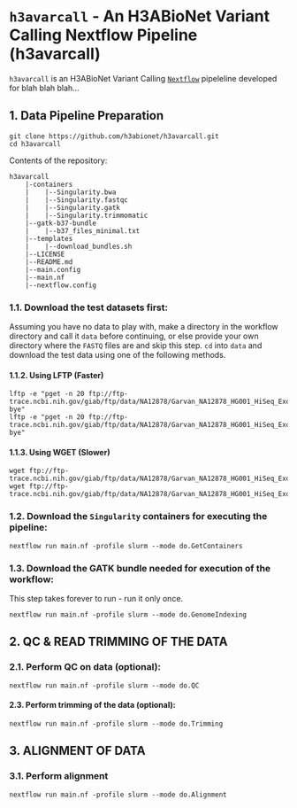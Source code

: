 # ```h3avarcall``` - An H3ABioNet Variant Calling Nextflow Pipeline (h3avarcall)
```h3avarcall``` is an H3ABioNet Variant Calling [```Nextflow```](https://www.nextflow.io/) pipeleline developed for blah blah blah...

## 1. Data Pipeline Preparation 
```
git clone https://github.com/h3abionet/h3avarcall.git
cd h3avarcall
```
Contents of the repository:
```
h3avarcall
    |-containers
    |    |--Singularity.bwa
    |    |--Singularity.fastqc
    |    |--Singularity.gatk
    |    |--Singularity.trimmomatic
    |--gatk-b37-bundle
    |    |--b37_files_minimal.txt
    |--templates
    |    |--download_bundles.sh
    |--LICENSE
    |--README.md
    |--main.config
    |--main.nf
    |--nextflow.config
```


### 1.1. Download the test datasets first:




Assuming you have no data to play with, make a directory in the workflow directory and call it ```data``` before continuing, or else provide your own directory where the ```FASTQ``` files are and skip this step. ``cd`` into ``data`` and download the test data using one of the following methods.

#### 1.1.2. Using LFTP (Faster)
```
lftp -e "pget -n 20 ftp://ftp-trace.ncbi.nih.gov/giab/ftp/data/NA12878/Garvan_NA12878_HG001_HiSeq_Exome/NIST7035_TAAGGCGA_L001_R1_001.fastq.gz; bye"
lftp -e "pget -n 20 ftp://ftp-trace.ncbi.nih.gov/giab/ftp/data/NA12878/Garvan_NA12878_HG001_HiSeq_Exome/NIST7035_TAAGGCGA_L001_R2_001.fastq.gz; bye"
```

#### 1.1.3. Using WGET (Slower)
```
wget ftp://ftp-trace.ncbi.nih.gov/giab/ftp/data/NA12878/Garvan_NA12878_HG001_HiSeq_Exome/NIST7035_TAAGGCGA_L001_R1_001.fastq.gz
wget ftp://ftp-trace.ncbi.nih.gov/giab/ftp/data/NA12878/Garvan_NA12878_HG001_HiSeq_Exome/NIST7035_TAAGGCGA_L001_R2_001.fastq.gz
```

### 1.2. Download the ```Singularity``` containers for executing the pipeline:
```
nextflow run main.nf -profile slurm --mode do.GetContainers

```

### 1.3. Download the GATK bundle needed for execution of the workflow:
This step takes forever to run - run it only once.

```
nextflow run main.nf -profile slurm --mode do.GenomeIndexing
```





## 2. QC & READ TRIMMING OF THE DATA

### 2.1. Perform QC on data (optional):
```
nextflow run main.nf -profile slurm --mode do.QC
```

#### 2.3. Perform trimming of the data (optional):
```
nextflow run main.nf -profile slurm --mode do.Trimming
```

## 3. ALIGNMENT OF DATA
### 3.1. Perform alignment
```
nextflow run main.nf -profile slurm --mode do.Alignment
```
